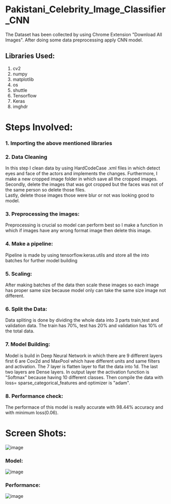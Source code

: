 # Pakistani_Celebrity_Image_Classifier_CNN
The Dataset has been collected by using Chrome Extension "Download All Images". After doing some data preprocessing apply CNN model.

## Libraries Used:<br>
1. cv2 <br>
2. numpy<br>
3. matplotlib<br>
4. os<br>
5. shuttle<br>
6. Tensorflow<br>
7. Keras<br>
8. imghdr<br>

# Steps Involved:<br>
### 1. Importing the above mentioned libraries<br>
### 2. Data Cleaning<br>
  In this step I clean data by using HardCodeCase .xml files in which detect eyes and face of the actors and implements the changes. Furthermore, I make a new cropped image folder in which save all the cropped images.<br>
  Secondly, delete the images that was got cropped but the faces was not of the same person so delete those files.<br>
  Lastly, delete those images those were blur or not was looking good to model.<br>
### 3. Preprocessing the images:<br>
  Preprocessing is crucial so model can perform best so I make a function in which if images have any wrong format image then delete this image.<br>
### 4. Make a pipeline:<br>
  Pipeline is made by using tensorflow.keras.utils and store all the into batches for further model building<br>
### 5. Scaling:<br>
  After making batches of the data then scale these images so each image has proper same size because model only can take the same size image not different.<br>
### 6. Split the Data:<br>
  Data spliting is done by dividing the whole data into 3 parts train,test and validation data. The train has 70%, test has 20% and validation has 10% of the total data.<br>
### 7. Model Building:<br>
  Model is build in Deep Neural Network in which there are 9 different layers first 6 are Cov2d and MaxPool which have different units and same filters and activation.
  The 7 layer is flatten layer to flat the data into 1d. The last two layers are Dense layers. In output layer the activation function is "Softmax" because having 10 different classes.
  Then compile the data with loss= sparse_categorical_features and optimizer is "adam".
### 8. Performance check:
  The performace of this model is really accurate with 98.44% accuracy and with minimum loss(0.06).



# Screen Shots:


![image](https://user-images.githubusercontent.com/104086680/232634486-ff0c5208-4577-4fd5-88f2-0d16147bfe20.png)

### Model:

![image](https://user-images.githubusercontent.com/104086680/232634611-4b5eb858-6627-4cdc-a5d8-49f455c912fd.png)

### Performance: 

![image](https://user-images.githubusercontent.com/104086680/232634861-90ba921c-286c-4845-bad2-532719c7f9dc.png)

